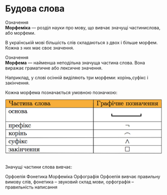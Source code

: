 # Будова слова


<div class="space">
<div class="eoz-wrap">
<span class="eoz">Означення</span>
<div class="eoz-text">
<b>Морфеміка</b> — роздiл науки про мову, що вивчає значущi частинислова, або морфеми.
</div>
</div>
</div>


В українськiй мовi бiльшiсть слiв складаються з двох i бiльше морфем. Кожна з них має своє значення.


<div class="space">
<div class="eoz-wrap">
<span class="eoz">Означення</span>
<div class="eoz-text">
<b>Морфема</b> — найменша неподiльна значуща частина слова. Вона виражає граматичне або лексичне значення.
</div>
</div>
</div>


Наприклад, у словi осiннiй видiляють три морфеми: корiнь,суфiкс i закiнчення.


Кожна морфема позначається умовною позначкою:



<div class="center">
<img src="../pics/4/chast.png" width="600px" class="center"/>
</div>

<br>
<quiz correctLabel="correct" incorrectLabel="incorrect" checkLabel="check">
    <question text="">
        <p>Значущі частини слова вивчає:</p>
        <answer>Орфоепія</answer>
        <answer>Фонетика</answer>
        <answer correct>Морфеміка</answer>
        <answer>Орфографія</answer>
        <explanation>
        Орфоепія вивчає правильну вимову слів, фонетика – звуковий склад мови, орфографія – правильність написання
        </explanation>
    </question>
</quiz>

